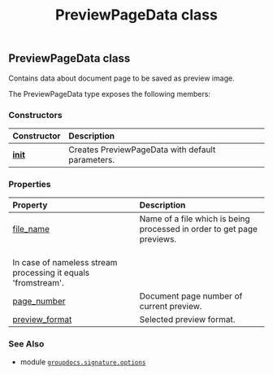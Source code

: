 ﻿---
title: PreviewPageData class
second_title: GroupDocs.Signature for Python via .NET API References
description: 
type: docs
url: /python-net/groupdocs.signature.options/previewpagedata/
is_root: false
weight: 310
---

## PreviewPageData class

Contains data about document page to be saved as preview image.



The PreviewPageData type exposes the following members:

### Constructors
| Constructor | Description |
| :- | :- |
| [__init__](/signature/python-net/groupdocs.signature.options/previewpagedata/__init__/#) | Creates PreviewPageData with default parameters. |


### Properties
| Property | Description |
| :- | :- |
| [file_name](/signature/python-net/groupdocs.signature.options/previewpagedata/file_name) | Name of a file which is being processed in order to get page previews.<br/>In case of nameless stream processing it equals 'fromstream'. |
| [page_number](/signature/python-net/groupdocs.signature.options/previewpagedata/page_number) | Document page number of current preview. |
| [preview_format](/signature/python-net/groupdocs.signature.options/previewpagedata/preview_format) | Selected preview format. |



### See Also
* module [`groupdocs.signature.options`](..)
